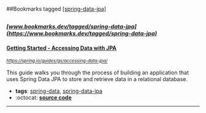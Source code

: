 ##Bookmarks tagged [[spring-data-jpa]](https://www.bookmarks.dev?q=[spring-data-jpa])

_<sup><sup>[www.bookmarks.dev/tagged/spring-data-jpa](https://www.bookmarks.dev/tagged/spring-data-jpa)</sup></sup>_
---
#### [Getting Started - Accessing Data with JPA](https://spring.io/guides/gs/accessing-data-jpa/)
_<sup>https://spring.io/guides/gs/accessing-data-jpa/</sup>_

This guide walks you through the process of building an application that uses Spring Data JPA to store and retrieve data in a relational database.
* **tags**: [spring-data](../tagged/spring-data.md), [spring-data-jpa](../tagged/spring-data-jpa.md)
* :octocat: **[source code](https://github.com/spring-guides/gs-accessing-data-jpa)**
---
